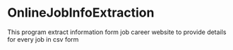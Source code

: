 # OnlineJobInfoExtraction
This program extract information form job career website to provide details for every job in csv form
